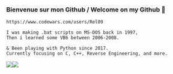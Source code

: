 ### Bienvenue sur mon Github / Welcome on my Github :fox_face:

```
https://www.codewars.com/users/Rel09

I was making .bat scripts on MS-DOS back in 1997,
Then i learned some VB6 between 2006-2008.

& Been playing with Python since 2017.
Currently focusing on C, C++, Reverse Engineering, and more.
```


<div style="display: flex; flex-direction: row;">
 <img class="img" src="https://github-readme-stats.vercel.app/api/top-langs/?username=Rel09&theme=radical&layout=compact" />
 <img class="img" src="https://github-readme-stats.vercel.app/api?username=Rel09&show_icons=true&theme=radical" />
</div>
